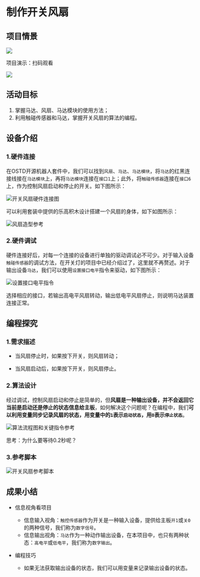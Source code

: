 # 制作开关风扇

## 项目情景

![](https://gitee.com/wansq0211/markdownImg/raw/master/img/20210427144743.png)

项目演示：扫码观看

![](https://gitee.com/wansq0211/markdownImg/raw/master/img/20210427153125.png)

## 活动目标

1. 掌握马达、风扇、马达模块的使用方法；
2. 利用触碰传感器和马达，掌握开关风扇的算法的编程。

## 设备介绍

### 1.硬件连接

在OSTD开源机器人套件中，我们可以找到`风扇`、`马达`、`马达模块`，将`马达`的红黑连接线接在`马达模块`上，再将`马达模块`连接在`接口1`上；此外，将`触碰传感器`连接在`接口6`上，作为控制风扇启动和停止的开关。如下图所示：

![开关风扇硬件连接图](https://gitee.com/wansq0211/markdownImg/raw/master/img/20210427125836.png)

可以利用套装中提供的乐高积木设计搭建一个风扇的身体，如下如图所示：

![风扇造型参考](https://gitee.com/wansq0211/markdownImg/raw/master/img/20210427131357.png)

### 2.硬件调试

硬件连接好后，对每一个连接的设备进行单独的驱动调试必不可少。对于输入设备`触碰传感器`的调试方法，在开关灯的项目中已经介绍过了，这里就不再赘述。对于输出设备`马达`，我们可以使用`设置接口电平`指令来驱动，如下图所示：

![设置接口电平指令](https://gitee.com/wansq0211/markdownImg/raw/master/img/20210427133244.png)

选择相应的接口，若输出高电平风扇转动，输出低电平风扇停止，则说明马达装置连接正常。

## 编程探究

### 1.需求描述

* 当风扇停止时，如果按下开关，则风扇转动；

* 当风扇启动后，如果按下开关，则风扇停止。

### 2.算法设计

经过调试，控制风扇启动和停止是简单的，但**风扇是一种输出设备，并不会返回它当前是启动还是停止的状态信息给主板**，如何解决这个问题呢？在编程中，我们**可以利用变量同步记录风扇的状态，用变量中的`1`表示`启动状态`，用`0`表示`停止状态`**。

![算法流程图和关键指令参考](https://gitee.com/wansq0211/markdownImg/raw/master/img/20210427140820.png)

思考：为什么要等待0.2秒呢？

### 3.参考脚本

![开关风扇参考脚本](https://gitee.com/wansq0211/markdownImg/raw/master/img/20210427141338.png)

## 成果小结

* 信息视角看项目
  * 信息输入视角：`触控传感器`作为开关是一种输入设备，提供给主板`开1`或`关0`的两种信号，我们称为`数字信号`。
  * 信息输出视角：`马达`作为一种动作输出设备，在本项目中，也只有两种状态：`高电平`或`低电平`，我们称为`数字输出`。

* 编程技巧
  * 如果无法获取输出设备的状态，我们可以用变量来记录输出设备的状态。

